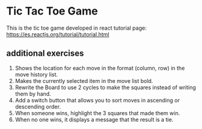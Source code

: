 # Tic Tac Toe Game 

This is the tic toe game developed in react tutorial page: https://es.reactjs.org/tutorial/tutorial.html

## additional exercises

1. Shows the location for each move in the format (column, row) in the move history list.
2. Makes the currently selected item in the move list bold.
3. Rewrite the Board to use 2 cycles to make the squares instead of writing them by hand.
4. Add a switch button that allows you to sort moves in ascending or descending order.
5. When someone wins, highlight the 3 squares that made them win.
6. When no one wins, it displays a message that the result is a tie.
